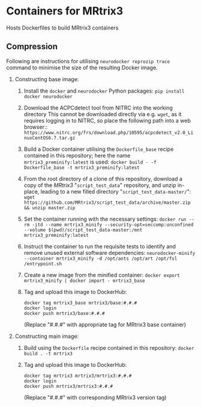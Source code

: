 # Containers for MRtrix3

Hosts Dockerfiles to build MRtrix3 containers

## Compression

Following are instructions for utilising `neurodocker reprozip trace` command to minimise the size of the resulting Docker image.

1. Constructing base image:

    1.  Install the `docker` and `neurodocker` Python packages:
        `pip install docker neurodocker`
    
    1.  Download the ACPCdetect tool from NITRC into the working directory
        This cannot be downloaded directly via e.g. `wget`, as it requires logging in to NITRC, so place the following path into a web browser::
        `https://www.nitrc.org/frs/download.php/10595/acpcdetect_v2.0_LinuxCentOS6.7.tar.gz`

    1.  Build a Docker container utilising the `Dockerfile_base` recipe contained in this repository; here the name `mrtrix3_preminify:latest` is used:
        `docker build - -f Dockerfile_base -t mrtrix3_preminify:latest`

    1.  From the root directory of a clone of this repository, download a copy of the *MRtrix3* "`script_test_data`" repository, and unzip in-place, leading to a new filled directory "`script_test_data-master/`":
        `wget https://github.com/MRtrix3/script_test_data/archive/master.zip && unzip master.zip`

    1.  Set the container running with the necessary settings:
        `docker run --rm -itd --name mrtrix3_minify --security-opt=seccomp:unconfined --volume $(pwd)/script_test_data-master:/mnt mrtrix3_preminify:latest`

    1.  Instruct the container to run the requisite tests to identify and remove unused external software dependencies:
        `neurodocker-minify --container mrtrix3_minify -d /opt/ants /opt/art /opt/fsl /entrypoint.sh`

    1.  Create a new image from the minified container:
        `docker export mrtrix3_minify | docker import - mrtrix3_base`

    1.  Tag and upload this image to DockerHub:
        ```
        docker tag mrtrix3_base mrtrix3/base:#.#.#
        docker login
        docker push mrtrix3/base:#.#.#
        ```
        (Replace "#.#.#" with appropriate tag for MRtrix3 base container)

1. Constructing main image:

    1.  Build using the `Dockerfile` recipe contained in this repository:
        `docker build . -t mrtrix3`

    1.  Tag and upload this image to DockerHub:
        ```
        docker tag mrtrix3 mrtrix3/mrtrix3:#.#.#
        docker login
        docker push mrtrix3/mrtrix3:#.#.#
        ```
        (Replace "#.#.#" with corresponding MRtrix3 version tag)

